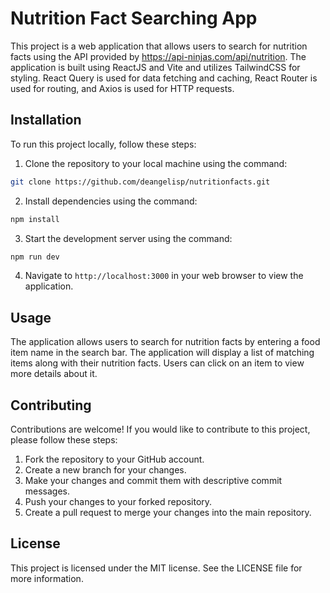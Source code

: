 # Nutrition Fact Searching App

This project is a web application that allows users to search for nutrition facts using the API provided by https://api-ninjas.com/api/nutrition. The application is built using ReactJS and Vite and utilizes TailwindCSS for styling. React Query is used for data fetching and caching, React Router is used for routing, and Axios is used for HTTP requests.

## Installation

To run this project locally, follow these steps:

1. Clone the repository to your local machine using the command: 

```bash
git clone https://github.com/deangelisp/nutritionfacts.git
```


2. Install dependencies using the command:

```bash
npm install
```

3. Start the development server using the command:

```bash
npm run dev
```


4. Navigate to `http://localhost:3000` in your web browser to view the application.

## Usage

The application allows users to search for nutrition facts by entering a food item name in the search bar. The application will display a list of matching items along with their nutrition facts. Users can click on an item to view more details about it.

## Contributing

Contributions are welcome! If you would like to contribute to this project, please follow these steps:

1. Fork the repository to your GitHub account.
2. Create a new branch for your changes.
3. Make your changes and commit them with descriptive commit messages.
4. Push your changes to your forked repository.
5. Create a pull request to merge your changes into the main repository.

## License

This project is licensed under the MIT license. See the LICENSE file for more information.
